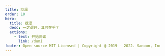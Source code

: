```yaml
---
title: 戕凛
order: 10
hero:
  title: 戕凛
  desc: 一之谓甚，其可在乎？
  actions:
    - text: 开始阅读
      link: /dumi
footer: Open-source MIT Licensed | Copyright @ 2019 - 2022. Sanoon, Inc.
---
```

